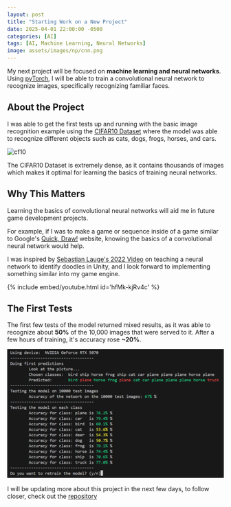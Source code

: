 ```yaml
---
layout: post
title: "Starting Work on a New Project"
date: 2025-04-01 22:00:00 -0500
categories: [AI]
tags: [AI, Machine Learning, Neural Networks]
image: assets/images/np/cnn.png
---
```




My next project will be focused on **machine learning and neural networks**.
Using [pyTorch](https://pytorch.org), I will be able to train a convolutional neural network to recognize images, specifically recognizing familiar faces.

## About the Project

I was able to get the first tests up and running with the basic image recognition example using the [CIFAR10 Dataset](https://www.cs.toronto.edu/~kriz/cifar.html) where the model was able to recognize different objects such as cats, dogs, frogs, horses, and cars.

![cf10](https://production-media.paperswithcode.com/datasets/4fdf2b82-2bc3-4f97-ba51-400322b228b1.png "cf")

The CIFAR10 Dataset is extremely dense, as it contains thousands of images which makes it optimal for learning the basics of training neural networks.

## Why This Matters

Learning the basics of convolutional neural networks will aid me in future game development projects.

For example, if I was to make a game or sequence inside of a game similar to Google's [Quick, Draw!](https://quickdraw.withgoogle.com) website, knowing the basics of a convolutional neural network would help.

I was inspired by [Sebastian Lauge's 2022 Video](https://youtu.be/hfMk-kjRv4c?si=rvqLKXSYwOGpzrRS) on teaching a neural network to identify doodles in Unity, and I look forward to implementing something similar into my game engine.

{% include embed/youtube.html id='hfMk-kjRv4c' %}

## The First Tests

The first few tests of the model returned mixed results, as it was able to recognize about **50%** of the 10,000 images that were served to it. After a few hours of training, it's accuracy rose **~20%**.

![ex](assets/images/np/image.png "example")

I will be updating more about this project in the next few days, to follow closer, check out the [repository](https://github.com/UntitledOutput/pt_ImageDetect)